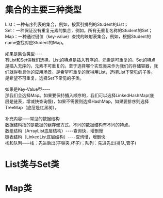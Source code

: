 <h1>集合的主要三种类型</h1>
List：一种有序列表的集合，例如，按索引排列的Student的List；<br>
Set：一种保证没有重复元素的集合，例如，所有无重复名称的Student的Set；<br>
Map：一种通过键值（key-value）查找的映射表集合，例如，根据Student的name查找对应Student的Map。<br>
<br>
如果是集合类型----<br>
有List和Set供我们选择。List的特点是插入有序的，元素是可重复的。Set的特点是插入无序的，元素不可重复的。至于选择哪个实现类来作为我们的存储容器，我们就得看具体的应用场景。是希望可重复的就得用List，选择List下常见的子类。是希望不可重复，选择Set下常见的子类。<br>
<br>
如果是Key-Value型----<br>
那我们会选择Map。如果要保持插入顺序的，我们可以选择LinkedHashMap(底层是链表，增减快查询慢)，如果不需要则选择HashMap，如果要排序则选择TreeMap（底层是红黑树）。<br>
<br>
补充内容----常见的数据结构<br>
数据结构指的是数据的组存储方式，不同的数据结构有不同的特点。<br>
数组结构（ArrayList底层结构）----查询快，增删慢<br>
链表结构（LinkedList底层结构）----查询慢，增删快<br>
栈和队列----栈：先进后出(子弹夹,杯子)；队列：先进先出(排队,管子)<br>

<h1>List类与Set类</h1>



<h1>Map类</h1>
